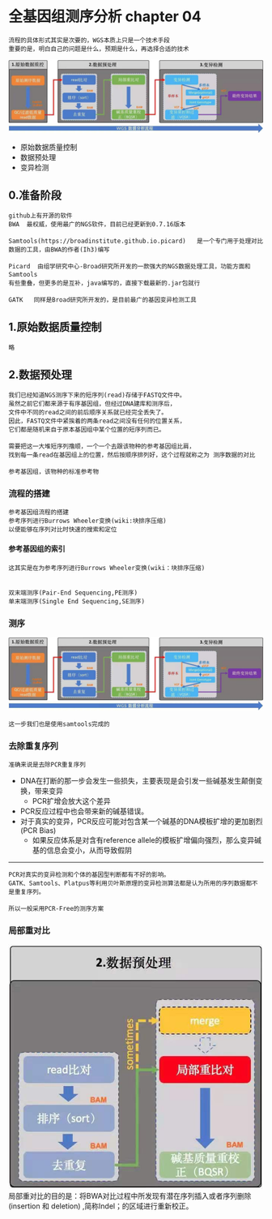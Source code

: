 # 全基因组测序分析 chapter 04
    流程的具体形式其实是次要的，WGS本质上只是一个技术手段
    重要的是，明白自己的问题是什么，预期是什么，再选择合适的技术

![avatar](./../images/processdure.jpg)   

-   原始数据质量控制
-   数据预处理
-   变异检测

## 0.准备阶段
    github上有开源的软件
    BWA  最权威，使用最广的NGS软件，目前已经更新到0.7.16版本

    Samtools(https://broadinstitute.github.io.picard)   是一个专门用于处理对比数据的工具，由BWA的作者(Ih3)编写

    Picard  由组学研究中心-Broad研究所开发的一款强大的NGS数据处理工具，功能方面和Samtools
    有些重叠，但更多的是互补，java编写的，直接下载最新的.jar包就行

    GATK   同样是Broad研究所开发的，是目前最广的基因变异检测工具


## 1.原始数据质量控制
    略

## 2.数据预处理
    我们已经知道NGS测序下来的短序列(read)存储于FASTQ文件中。
    虽然之前它们都来源于有序基因组，但经过DNA建库和测序后，
    文件中不同的read之间的前后顺序关系就已经完全丢失了。
    因此，FASTQ文件中紧挨着的两条read之间没有任何的位置关系，
    它们都是随机来自于原本基因组中某个位置的短序列而已。

    需要把这一大堆短序列撸顺，一个一个去跟该物种的参考基因组比肩，
    找到每一条read在基因组上的位置，然后按顺序排列好，这个过程就称之为 测序数据的对比

    参考基因组，该物种的标准参考物

### 流程的搭建
    参考基因组流程的搭建
    参考序列进行Burrows Wheeler变换(wiki:块排序压缩)
    以便能够在序列对比时快速的搜索和定位

#### 参考基因组的索引
    这其实是在为参考序列进行Burrows Wheeler变换(wiki：块排序压缩)


    双末端测序(Pair-End Sequencing,PE测序)
    单末端测序(Single End Sequencing,SE测序)
    
### 测序
![avatar](./../images/processdure.jpg)   

    这一步我们也是使用samtools完成的

### 去除重复序列
    准确来说是去除PCR重复序列

-   DNA在打断的那一步会发生一些损失，主要表现是会引发一些碱基发生颠倒变换，带来变异
    -   PCR扩增会放大这个差异
-   PCR反应过程中也会带来新的碱基错误。
-   对于真实的变异，PCR反应可能对包含某一个碱基的DNA模板扩增的更加剧烈(PCR Bias)
    -   如果反应体系是对含有reference allele的模板扩增偏向强烈，那么变异碱基的信息会变小，从而导致假阴
----
    PCR对真实的变异检测和个体的基因型判断都有不好的影响。
    GATK、Samtools、Platpus等利用贝叶斯原理的变异检测算法都是认为所用的序列数据都不是重复序列。

    所以一般采用PCR-Free的测序方案

### 局部重对比
![avatar](./../images/sortedOnlocal.jpg)       
    局部重对比的目的是：将BWA对比过程中所发现有潜在序列插入或者序列删除(insertion 和 deletion)
    ,简称Indel；的区域进行重新校正。

    

